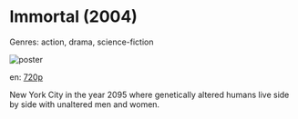 # Immortal (2004)

Genres: action, drama, science-fiction

![poster](http://image.tmdb.org/t/p/w500/ycyNgloYgG3IpR9GmRDRvGA5uGG.jpg)

en:
  [720p](magnet:?xt=urn:btih:F07012C4C59906BCB8AD91AA9449DB197453E820&tr=udp://glotorrents.pw:6969/announce&tr=udp://tracker.opentrackr.org:1337/announce&tr=udp://torrent.gresille.org:80/announce&tr=udp://tracker.openbittorrent.com:80&tr=udp://tracker.coppersurfer.tk:6969&tr=udp://tracker.leechers-paradise.org:6969&tr=udp://p4p.arenabg.ch:1337&tr=udp://tracker.internetwarriors.net:1337)
  


New York City in the year 2095 where genetically altered humans live side by side with unaltered men and women.